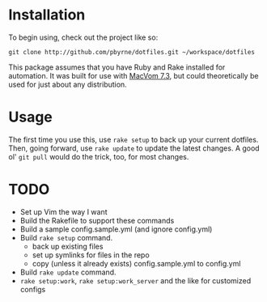 # Installation
To begin using, check out the project like so:

    git clone http://github.com/pbyrne/dotfiles.git ~/workspace/dotfiles

This package assumes that you have Ruby and Rake installed for automation. It was built for use with [MacVom 7.3](http://code.google.com/p/macvim/), but could theoretically be used for just about any distribution.

# Usage

The first time you use this, use `rake setup` to back up your current dotfiles. Then, going forward, use `rake update` to update the latest changes. A good ol' `git pull` would do the trick, too, for most changes.

# TODO

* Set up Vim the way I want
* Build the Rakefile to support these commands
* Build a sample config.sample.yml (and ignore config.yml)
* Build `rake setup` command.
  * back up existing files
  * set up symlinks for files in the repo
  * copy (unless it already exists) config.sample.yml to config.yml
* Build `rake update` command.
* `rake setup:work`, `rake setup:work_server` and the like for customized configs

